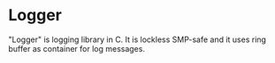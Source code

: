 Logger
======

"Logger" is logging library in C. It is lockless SMP-safe and it uses ring buffer as container for log messages.
